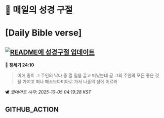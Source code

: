 # 🙏 매일의 성경 구절
# [Daily Bible verse]
## [![README에 성경구절 업데이트](https://github.com/DONGSUKA/first_test/actions/workflows/update-readme-bible.yml/badge.svg)](https://github.com/DONGSUKA/first_test/actions/workflows/update-readme-bible.yml)
<!-- START_BIBLE_VERSE -->
📖 **창세기 24:10**
> 이에 종이 그 주인의 낙타 중 열 필을 끌고 떠났는데 곧 그의 주인의 모든 좋은 것을 가지고 떠나 메소보다미아로 가서 나홀의 성에 이르러

🕊️ _업데이트 시각: 2025-10-05 04:19:28 KST_
  <!-- END_BIBLE_VERSE -->
## GITHUB_ACTION
